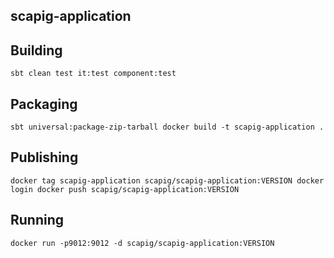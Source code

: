 ## scapig-application

## Building
``
sbt clean test it:test component:test
``

## Packaging
``
sbt universal:package-zip-tarball
docker build -t scapig-application .
``

## Publishing
``
docker tag scapig-application scapig/scapig-application:VERSION
docker login
docker push scapig/scapig-application:VERSION
``

## Running
``
docker run -p9012:9012 -d scapig/scapig-application:VERSION
``
